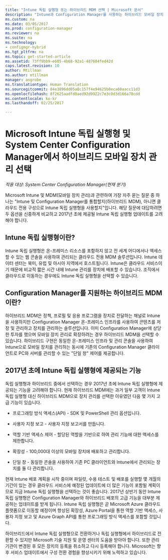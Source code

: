 ```yaml
---
title: "Intune 독립 실행형 또는 하이브리드 MDM 선택 | Microsoft 문서"
description: "Intune과 Configuration Manager를 사용하는 하이브리드 모바일 장치 관리 배포 또는 Intune 독립 실행형 실행 중에서 선택합니다."
ms.custom: na
ms.date: 03/05/2017
ms.prod: configuration-manager
ms.reviewer: na
ms.suite: na
ms.technology:
- configmgr-hybrid
ms.tgt_pltfrm: na
ms.topic: get-started-article
ms.assetid: 73ff9bb9-e605-4b68-92a1-487684fed42d
caps.latest.revision: 10
author: Mtillman
ms.author: mtillman
manager: angrobe
ms.translationtype: Human Translation
ms.sourcegitcommit: 84e3896dd05a8c157f4e94625b0eca60aacc11d3
ms.openlocfilehash: 8f2625aadfd0aed92d9922c7e3c0d3d166a78cdd
ms.contentlocale: ko-kr
ms.lasthandoff: 02/25/2017

---
```

# <a name="choose-between-microsoft-intune-standalone-and-hybrid-mobile-device-management-with-system-center-configuration-manager"></a>Microsoft Intune 독립 실행형 및 System Center Configuration Manager에서 하이브리드 모바일 장치 관리 선택

*적용 대상: System Center Configuration Manager(현재 분기)*

Microsoft Intune 및 MDM(모바일 장치 관리)과 관련하여 가장 자주 묻는 질문 중 하나는 "Intune 및 Configuration Manager를 통합할지(하이브리드 MDM), 아니면 클라우드 전용 구성으로 Intune 독립 실행형을 사용할지"입니다. 해당 질문에 대답하려면 두 옵션을 신중하게 비교하고 2017년 초에 제공될 Intune 독립 실행형 업데이트를 고려해야 합니다.

## <a name="what-is-intune-standalone"></a>Intune 독립 실행형이란?

Intune 독립 실행형은 온-프레미스 리소스를 포함하지 않고 전 세계 어디에서나 액세스할 수 있는 웹 콘솔을 사용하여 관리되는 클라우드 전용 MDM 솔루션입니다. Intune 데이터 센터는 북미, 유럽 및 아시아 지역에서 호스트됩니다. Intune은 클라우드 서비스이기 때문에 비교적 짧은 시간 내에 Intune 관리를 장치에 배포할 수 있습니다. 조직에서 클라우드로 이동하는 경우에도 Intune 독립 실행형을 선택할 수 있습니다.

## <a name="what-is-hybrid-mdm-with-configuration-manager"></a>Configuration Manager를 지원하는 하이브리드 MDM이란?

하이브리드 MDM은 정책, 프로필 및 응용 프로그램을 장치로 전달하는 채널로 Intune을 사용하지만 Configuration Manager 온-프레미스 인프라를 사용하여 콘텐츠를 저장 및 관리하고 장치를 관리하는 솔루션입니다. 이미 Configuration Manager에 상당한 투자를 했으며 모바일 장치 관리로 확장하려는 경우 하이브리드 MDM을 선택할 수 있습니다. 하이브리드 구현은 동일한 온-프레미스 인프라 및 관리 콘솔을 사용하여 Intune으로 모바일 장치를 관리하는 동시에 기존의 Configuration Manager 클라이언트로 PC와 서버를 관리할 수 있는 "단일 창" 제어를 제공합니다.

## <a name="whats-coming-to-intune-standalone-in-early-2017"></a>2017년 초에 Intune 독립 실행형에 제공되는 기능

독립 실행형과 하이브리드 중에서 선택하는 경우 2017년 초에 Intune 독립 실행형에 제공되는 기능을 고려해야 합니다. 현재 하이브리드 MDM에는 과거 일부 고객이 Intune 독립 실행형 대신 하이브리드 MDM으로 장치 관리를 선택한 이유였던 다음 몇 가지 고급 기능이 있습니다.

-   프로그래밍 방식 액세스(API) - SDK 및 PowerShell 관리 옵션입니다.

-   사용자 지정 보고 - 사용자 지정 보고서를 만듭니다.

-   역할 기반 액세스 제어 - 할당된 역할을 기반으로 하여 관리 기능에 대한 액세스를 제한합니다.

-   확장성 - 100,000대 이상의 모바일 장치에 배포하고 관리합니다.

-   단일 창 - 동일한 콘솔을 사용하여 기존 PC 클라이언트와 Intune에서 관리되는 장치를 둘 다 관리합니다.

현재 Intune 배포 계획을 시작 중이며 파일럿, 수용 테스트 및 배포를 실행할 몇 개월의 기간이 있는 경우 클라우드 서비스에 예정된 업데이트에 더 많은 기능이 포함될 계획이므로 지금 Intune 독립 실행형을 선택하는 것이 좋습니다. 2017년 상반기 동안 Intune 독립 실행형은 Configuration Manager와 하이브리드 배포의 고급 기능을 대부분 제공하는 업데이트를 받게 됩니다. Intune 독립 실행형은 곧 Microsoft Azure 클라우드 플랫폼으로 이동할 예정이며 향상된 확장성, Azure Portal을 통한 역할 기반 액세스, 사용자 지정 보고 및 Azure Graph API를 통한 프로그래밍 방식 액세스를 포함할 것입니다.

하이브리드에서 Intune 독립 실행형으로 전환하거나 독립 실행형에서 하이브리드로 전환할 수 있지만 Microsoft 기술 지원 및 운영 센터의 도움을 받아야 합니다. 또한 관리 기관이 변경된 후 모든 장치의 등록을 취소하고 다시 등록해야 합니다.  Microsoft는 향후 서비스 업데이트에서 구성 전환 경험을 향상시키기 위해 노력하고 있습니다.

